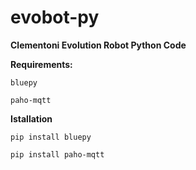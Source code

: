 # evobot-py

**Clementoni Evolution Robot Python Code** 

**Requirements:**

`bluepy`

`paho-mqtt`

**Istallation**

`pip install bluepy`

`pip install paho-mqtt`

